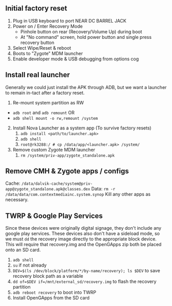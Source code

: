 ## Initial factory reset
1. Plug in USB keyboard to port NEAR DC BARREL JACK
2. Power on / Enter Recovery Mode
   - Pinhole button on rear (Recovery/Volume Up) during boot
   - At "No command" screen, hold power button and single press recovery button
3. Select Wipe/Reset & reboot
4. Boots to "Zygote" MDM launcher
5. Enable developer mode & USB debugging from options cog

## Install real launcher
Generally we could just install the APK through ADB, but we want a launcher to remain in-tact after a factory reset.
1. Re-mount system partition as RW
  -  `adb root` and `adb remount` OR
  -  `adb shell mount -o rw,remount /system`
2. Install Nova Launcher as a system app (To survive factory resets)
   1. `adb install <path/to/launcher.apk>`
   2. `adb shell`
   3. `root@rk3288:/ # cp /data/app/<launcher.apk> /system/`
3. Remove custom Zygote MDM launcher
   1. `rm /system/priv-app/zygote_standalone.apk`

## Remove CMH & Zygote apps / configs
Cache: `/data/dalvik-cache/system@priv-app@zygote_standalone.apk@classes.dex`
Data: `rm -r /data/data/com.contextmediainc.system.synop`
Kill any other apps as necessary.

## TWRP & Google Play Services
Since these devices were originally digital signage, they don't include any google play services. These devices also don't have a sideload mode, so we must `dd` the recovery image directly to the appropriate block device.
This will require that recovery.img and the OpenGApps zip both be placed onto an SD card.
1. `adb shell`
2. `su` if not already
3. `DEV=$(ls /dev/block/platform/*/by-name/recovery); ls $DEV` to save recovery block path as a variable
4. `dd of=$DEV if=/mnt/external_sd/recovery.img` to flash the recovery partition
5. `adb reboot recovery` to boot into TWRP
6. Install OpenGApps from the SD card
